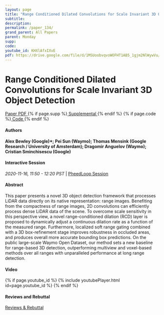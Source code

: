 ```yaml
---
layout: page
title: "Range Conditioned Dilated Convolutions for Scale Invariant 3D Object Detection"
subtitle: 
description:
permalink: /paper_134/
grand_parent: All Papers
parent: Monday
supp: 
code: 
youtube_id: KHXlAfxIXvE
pdf: https://drive.google.com/file/d/1MSUoobvqvoWOFHT1AB5_1gjm2NlWywVu/view
---
```


# Range Conditioned Dilated Convolutions for Scale Invariant 3D Object Detection

<a href="https://drive.google.com/file/d/1MSUoobvqvoWOFHT1AB5_1gjm2NlWywVu/view" target="_blank" rel="noopener noreferrer" class="btn btn-blue"><i class="fa fa-file-text-o" aria-hidden="true"></i> Paper PDF </a> {% if page.supp %}<a href="" target="_blank" rel="noopener noreferrer" class="btn btn-green"><i class="fa fa-file-text-o" aria-hidden="true"></i> Supplemental </a>{% endif %} {% if page.code %}<a href="" target="_blank" rel="noopener noreferrer" class="btn"><i class="fa fa-github" aria-hidden="true"></i> Code </a>{% endif %} 

#### Authors
**Alex Bewley (Google)*; Pei Sun (Waymo); Thomas Mensink (Google Research / University of Amsterdam); Dragomir Anguelov (Waymo); Cristian Sminchisescu (Google)**

#### Interactive Session
<em>2020-11-16, 11:50 - 12:20 PST </em> | <a href="https://pheedloop.com/corl2020/virtual/?page=sessions&section=SESMACO1S6RLUGQNO" target="_blank" rel="noopener noreferrer"> PheedLoop Session <i class="fa fa-external-link" aria-hidden="true"></i> </a> 

#### Abstract
This paper presents a novel 3D object detection framework that processes LiDAR data directly on its native representation: range images. Benefiting from the compactness of range images, 2D convolutions can efficiently process dense LiDAR data of the scene. To overcome scale sensitivity in this perspective view, a novel range-conditioned dilation (RCD) layer is proposed to dynamically adjust a continuous dilation rate as a function of the measured range. Furthermore, localized soft range gating combined with a 3D box-refinement stage improves robustness in occluded areas, and produces overall more accurate bounding box predictions. On the public large-scale Waymo Open Dataset, our method sets a new baseline for range-based 3D detection, outperforming multiview and voxel-based methods over all ranges with unparalleled performance at long range detection.

#### Video
{% if page.youtube_id %}
{% include youtubePlayer.html id=page.youtube_id %}
{% endif %}

#### Reviews and Rebuttal
<a href="" target="_blank" rel="noopener noreferrer" class="btn btn-purple"><i class="fa fa-pencil-square-o" aria-hidden="true"></i> Reviews & Rebuttal </a>

